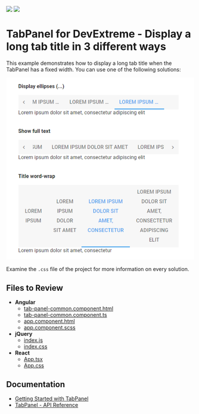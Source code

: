 <!-- default badges list -->
[![](https://img.shields.io/badge/Open_in_DevExpress_Support_Center-FF7200?style=flat-square&logo=DevExpress&logoColor=white)](https://supportcenter.devexpress.com/ticket/details/T1181166)
[![](https://img.shields.io/badge/📖_How_to_use_DevExpress_Examples-e9f6fc?style=flat-square)](https://docs.devexpress.com/GeneralInformation/403183)
<!-- default badges end -->

# TabPanel for DevExtreme - Display a long tab title in 3 different ways

This example demonstrates how to display a long tab title when the TabPanel has a fixed width. You can use one of the following solutions:

<div align="center"><img src="/tabpanel-titles.png" alt="TabPanel - Display a long tab title in 3 different ways" /></div>

Examine the `.css` file of the project for more information on every solution.

## Files to Review

- **Angular**
  - [tab-panel-common.component.html](Angular/src/app/tab-panel-common/tab-panel-common.component.html)
  - [tab-panel-common.component.ts](Angular/src/app/tab-panel-common/tab-panel-common.component.ts)
  - [app.component.html](Angular/src/app/app.component.html)
  - [app.component.scss](Angular/src/app/app.component.scss)
- **jQuery**
  - [index.js](jQuery/src/index.js)
  - [index.css](jQuery/src/index.css)
- **React**
  - [App.tsx](React/src/App.tsx)
  - [App.css](React/src/App.css)

## Documentation

- [Getting Started with TabPanel](https://js.devexpress.com/Documentation/Guide/UI_Components/TabPanel/Getting_Started_with_TabPanel/)
- [TabPanel - API Reference](https://js.devexpress.com/Documentation/ApiReference/UI_Components/dxTabPanel/)
